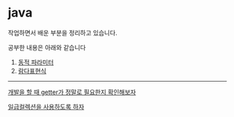 # java

작업하면서 배운 부분을 정리하고 있습니다.

공부한 내용은 아래와 같습니다

1. [동적 파라미터](./summary/2.Behavior_Parameterization.md)
2. [람다표현식](./summary/3.Lambda_Expression.md)

---
[개발을 할 때 getter가 정말로 필요한지 확인해보자](https://github.com/summerr0-0/java/blob/main/summary/getter%EA%B0%80_%EC%A0%95%EB%A7%90%EB%A1%9C_%ED%95%84%EC%9A%94%ED%95%9C%EC%A7%80.md)

[일급컬렉션을 사용하도록 하자](https://github.com/summerr0-0/java/blob/main/summary/%EC%9D%BC%EA%B8%89%EC%BB%AC%EB%A0%89%EC%85%98%EC%9D%84_%EC%82%AC%EC%9A%A9%ED%95%98%EB%8F%84%EB%A1%9D_%ED%95%98%EC%9E%90.md)
